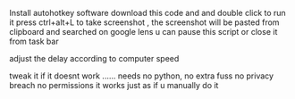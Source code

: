Install autohotkey software
download this code and and double click to run it 
press ctrl+alt+L to take screenshot , the screenshot will be pasted from clipboard and searched on google lens
u can pause this script  or close it from task bar


adjust the delay according to computer speed 

tweak it if it doesnt work ......
needs no python, no extra fuss
no privacy breach 
no permissions
it works just as if u manually do it
